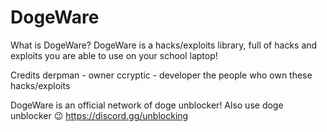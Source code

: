 # DogeWare
What is DogeWare?
DogeWare is a hacks/exploits library, full of hacks and exploits you are able to use on your school laptop!

Credits
derpman - owner
ccryptic - developer
the people who own these hacks/exploits

DogeWare is an official network of doge unblocker!
Also use doge unblocker 😉
https://discord.gg/unblocking
